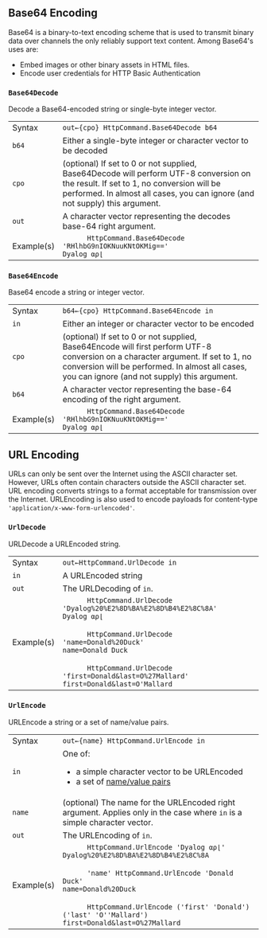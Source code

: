 ## Base64 Encoding
Base64 is a binary-to-text encoding scheme that is used to transmit binary data over channels the only reliably support text content. Among Base64's uses are:

* Embed images or other binary assets in HTML files.
* Encode user credentials for HTTP Basic Authentication  

### `Base64Decode` 
Decode a Base64-encoded string or single-byte integer vector.
<table>
<tr><td>Syntax</td>
<td><code>out←{cpo} HttpCommand.Base64Decode b64</code></td></tr>
<tr><td><code>b64</code></td>
<td>Either a single-byte integer or character vector to be decoded</td></tr>
<tr><td><code>cpo</code></td>
<td>(optional) If set to 0 or not supplied, Base64Decode will perform UTF-8 conversion on the result. If set to 1, no conversion will be performed. In almost all cases, you can ignore (and not supply) this argument.</td></tr>
<tr><td><code>out</code></td>
<td>A character vector representing the decodes base-64 right argument.</td></tr>
<tr><td>Example(s)</td>
<td><code>&nbsp;&nbsp;&nbsp;&nbsp;&nbsp;&nbsp;HttpCommand.Base64Decode 'RHlhbG9nIOKNuuKNtOKMig=='</code><br>
<code>Dyalog ⍺⍴⌊</code></td></tr>
</table>

### `Base64Encode` 
Base64 encode a string or integer vector.
<table>
<tr><td>Syntax</td>
<td><code>b64←{cpo} HttpCommand.Base64Encode in</code></td></tr>
<tr><td><code>in</code></td>
<td>Either an integer or character vector to be encoded</td></tr>
<tr><td><code>cpo</code></td>
<td>(optional) If set to 0 or not supplied, Base64Encode will first perform UTF-8 conversion on a character argument. If set to 1, no conversion will be performed. In almost all cases, you can ignore (and not supply) this argument.</td></tr>
<tr><td><code>b64</code></td>
<td>A character vector representing the base-64 encoding of the right argument.</td></tr>
<tr><td>Example(s)</td>
<td><code>&nbsp;&nbsp;&nbsp;&nbsp;&nbsp;&nbsp;HttpCommand.Base64Decode 'RHlhbG9nIOKNuuKNtOKMig=='</code><br>
<code>Dyalog ⍺⍴⌊</code></td></tr>
</table>

## URL Encoding
URLs can only be sent over the Internet using the ASCII character set. However, URLs often contain characters outside the ASCII character set. URL encoding converts strings to a format acceptable for transmission over the Internet.  URLEncoding is also used to encode payloads for content-type `'application/x-www-form-urlencoded'`.

### `UrlDecode`
URLDecode a URLEncoded string.
<table>
<tr><td>Syntax</td>
<td><code>out←HttpCommand.UrlDecode in</code></td></tr>
<tr><td><code>in</code></td>
<td>A URLEncoded string</td></tr>
<tr><td><code>out</code></td>
<td>The URLDecoding of <code>in</code>.</td></tr>
<tr><td>Example(s)</td>
<td><code>&nbsp;&nbsp;&nbsp;&nbsp;&nbsp;&nbsp;HttpCommand.UrlDecode 'Dyalog%20%E2%8D%BA%E2%8D%B4%E2%8C%8A'</code><br/>
<code>Dyalog ⍺⍴⌊</code><br/><br/>
<code>&nbsp;&nbsp;&nbsp;&nbsp;&nbsp;&nbsp;HttpCommand.UrlDecode 'name=Donald%20Duck'</code><br/>
<code>name=Donald Duck</code><br/><br/>
<code>&nbsp;&nbsp;&nbsp;&nbsp;&nbsp;&nbsp;HttpCommand.UrlDecode 'first=Donald&last=O%27Mallard'</code><br/>
<code>first=Donald&last=O'Mallard</code><br/>
</td></tr>
</table>

### `UrlEncode`
URLEncode a string or a set of name/value pairs.
<table>
<tr><td>Syntax</td>
<td><code>out←{name} HttpCommand.UrlEncode in</code></td></tr>
<tr><td><code>in</code></td>
<td>One of:<ul>
<li>a simple character vector to be URLEncoded</li>
<li>a set of <a href="/request-settings#namevalue-pairs">name/value pairs</a></li>
</ul></td></tr>
<tr><td><code>name</code></td>
<td>(optional) The name for the URLEncoded right argument. Applies only in the case where <code>in</code> is a simple character vector.</td></tr>
<tr><td><code>out</code></td>
<td>The URLEncoding of <code>in</code>.</td></tr>
<tr><td>Example(s)</td>
<td><code>&nbsp;&nbsp;&nbsp;&nbsp;&nbsp;&nbsp;HttpCommand.UrlEncode 'Dyalog ⍺⍴⌊'</code><br/>
<code>Dyalog%20%E2%8D%BA%E2%8D%B4%E2%8C%8A</code><br/><br/>
<code>&nbsp;&nbsp;&nbsp;&nbsp;&nbsp;&nbsp;'name' HttpCommand.UrlEncode 'Donald Duck'</code><br/>
<code>name=Donald%20Duck</code><br/><br/>
<code>&nbsp;&nbsp;&nbsp;&nbsp;&nbsp;&nbsp;HttpCommand.UrlEncode ('first' 'Donald') ('last' 'O''Mallard')</code><br/>
<code>first=Donald&last=O%27Mallard</code><br/>
</td></tr>
</table>